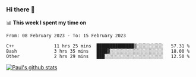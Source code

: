 ### Hi there 👋

📊 **This week I spent my time on**
<!--START_SECTION:waka-->

```text
From: 08 February 2023 - To: 15 February 2023

C++               11 hrs 25 mins  ██████████████▒░░░░░░░░░░   57.31 %
Bash              3 hrs 35 mins   ████▓░░░░░░░░░░░░░░░░░░░░   18.00 %
Other             2 hrs 29 mins   ███░░░░░░░░░░░░░░░░░░░░░░   12.50 %
```

<!--END_SECTION:waka-->


[![Paul's github stats](https://github-readme-stats.vercel.app/api?username=mickeyouyou&theme=dracula&show_icons=true)](https://github.com/anuraghazra/github-readme-stats)
